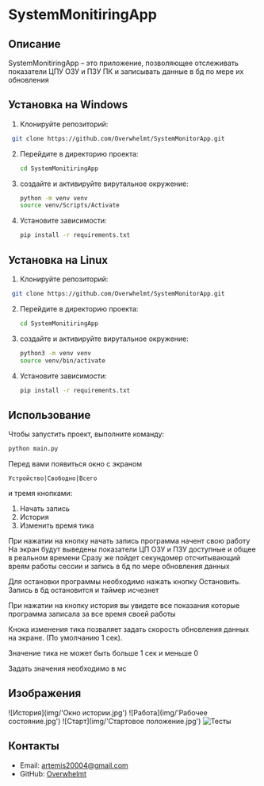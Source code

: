 # SystemMonitiringApp

## Описание 
SystemMonitiringApp – это приложение, позволяющее отслеживать
показатели ЦПУ ОЗУ и ПЗУ ПК и записывать данные в бд по мере их обновления


## Установка на Windows
1. Клонируйте репозиторий:
  ```bash
   git clone https://github.com/Overwhelmt/SystemMonitorApp.git
   ```
2. Перейдите в директорию проекта:
   ```bash
   cd SystemMonitiringApp
   ```
3. cоздайте и активируйте вирутальное окружение:
   ```bash
   python -m venv venv
   source venv/Scripts/Activate
   ```
4. Установите зависимости:
   ```bash
   pip install -r requirements.txt
   ```

## Установка на Linux
1. Клонируйте репозиторий:
  ```bash
   git clone https://github.com/Overwhelmt/SystemMonitorApp.git
   ```
2. Перейдите в директорию проекта:
   ```bash
   cd SystemMonitiringApp
   ```
3. cоздайте и активируйте вирутальное окружение:
   ```bash
   python3 -m venv venv
   source venv/bin/activate
   ```
4. Установите зависимости:
   ```bash
   pip install -r requirements.txt
   ```

## Использование

Чтобы запустить проект, выполните команду:

```bash
python main.py
```

Перед вами появиться окно с экраном

```Устройство|Свободно|Всего```

и тремя кнопками:
1. Начать запись
2. История
3. Изменить время тика

При нажатии на кнопку начать запись программа начент свою работу
На экран будут выведены показатели ЦП ОЗУ и ПЗУ доступные и общее в реальном времени
Сразу же пойдет секундомер отсчитывающий вреям работы сессии и запись в бд по мере обновления данных

Для остановки программы необходимо нажать кнопку Остановить.
Запись в бд остановится и таймер исчезнет

При нажатии на кнопку история вы увидете все показания которые программа записала за все время своей работы

Кнока изменения тика позваляет задать скорость обновления данных на экране.
(По умолчанию 1 сек). 

Значение тика не может быть больше 1 сек и меньше 0

Задать значения необходимо в мс


## Изображения 
![История](img/'Окно истории.jpg')
![Работа](img/'Рабочее состояние.jpg')
![Старт](img/'Стартовое положение.jpg')
![Тесты](img/'Тесты.jpg')


## Контакты

- Email: artemis20004@gmail.com
- GitHub: [Overwhelmt](https://github.com/Overwhelmt)
